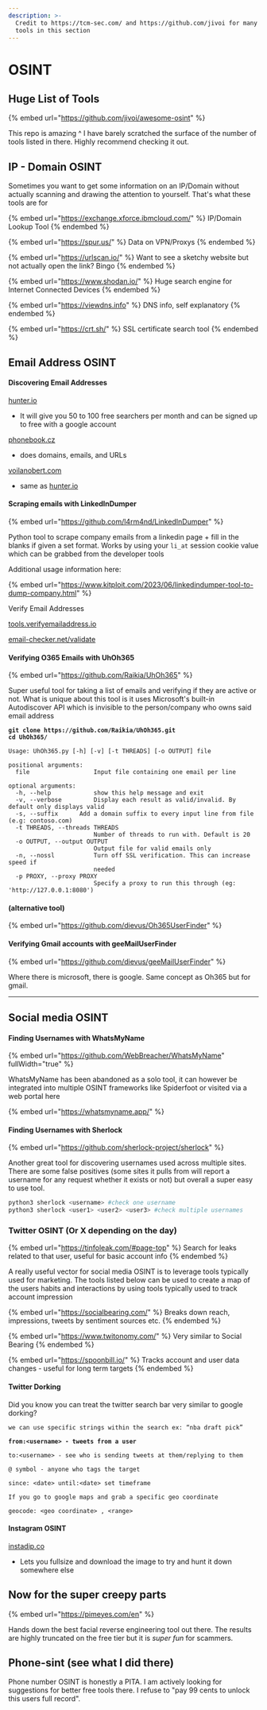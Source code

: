 ```yaml
---
description: >-
  Credit to https://tcm-sec.com/ and https://github.com/jivoi for many of the
  tools in this section
---
```


# OSINT



## Huge List of Tools

{% embed url="https://github.com/jivoi/awesome-osint" %}

This repo is amazing ^ I have barely scratched the surface of the number of tools listed in there. Highly recommend checking it out.

## IP - Domain OSINT

Sometimes you want to get some information on an IP/Domain without actually scanning and drawing the attention to yourself. That's what these tools are for

{% embed url="https://exchange.xforce.ibmcloud.com/" %}
IP/Domain Lookup Tool
{% endembed %}

{% embed url="https://spur.us/" %}
Data on VPN/Proxys
{% endembed %}

{% embed url="https://urlscan.io/" %}
Want to see a sketchy website but not actually open the link? Bingo
{% endembed %}

{% embed url="https://www.shodan.io/" %}
Huge search engine for Internet Connected Devices
{% endembed %}

{% embed url="https://viewdns.info" %}
DNS info, self explanatory
{% endembed %}

{% embed url="https://crt.sh/" %}
SSL certificate search tool
{% endembed %}

## Email Address OSINT

#### Discovering Email Addresses

[hunter.io](http://hunter.io)&#x20;

* It will give you 50 to 100 free searchers per month and can be signed up to free with a google account

[phonebook.cz](http://phonebook.cz)

* does domains, emails, and URLs

[voilanobert.com](http://voilanobert.com)

* same as [hunter.io](http://hunter.io)



#### Scraping emails with LinkedInDumper

{% embed url="https://github.com/l4rm4nd/LinkedInDumper" %}

Python tool to scrape company emails from a linkedin page + fill in the blanks if given a set format. Works by using your `li_at` session cookie value which can be grabbed from the developer tools

Additional usage information here:

{% embed url="https://www.kitploit.com/2023/06/linkedindumper-tool-to-dump-company.html" %}

Verify Email Addresses

[tools.verifyemailaddress.io](http://tools.verifyemailaddress.io)

[email-checker.net/validate](http://email-checker.net/validate)

#### Verifying O365 Emails with UhOh365

{% embed url="https://github.com/Raikia/UhOh365" %}

Super useful tool for taking a list of emails and verifying if they are active or not. What is unique about this tool is it uses Microsoft's built-in Autodiscover API which is invisible to the person/company who owns said email address

<pre><code><strong>git clone https://github.com/Raikia/UhOh365.git
</strong><strong>cd UhOh365/
</strong><strong>
</strong>Usage: UhOh365.py [-h] [-v] [-t THREADS] [-o OUTPUT] file

positional arguments:
  file                  Input file containing one email per line

optional arguments:
  -h, --help            show this help message and exit
  -v, --verbose         Display each result as valid/invalid. By default only displays valid
  -s, --suffix	    Add a domain suffix to every input line from file (e.g: contoso.com)
  -t THREADS, --threads THREADS
                        Number of threads to run with. Default is 20
  -o OUTPUT, --output OUTPUT
                        Output file for valid emails only
  -n, --nossl           Turn off SSL verification. This can increase speed if
                        needed
  -p PROXY, --proxy PROXY
                        Specify a proxy to run this through (eg: 'http://127.0.0.1:8080')
</code></pre>

#### (alternative tool)

{% embed url="https://github.com/dievus/Oh365UserFinder" %}



#### Verifying Gmail accounts with geeMailUserFinder

{% embed url="https://github.com/dievus/geeMailUserFinder" %}

Where there is microsoft, there is google. Same concept as Oh365 but for gmail.

***

## Social media OSINT

#### Finding Usernames with WhatsMyName

{% embed url="https://github.com/WebBreacher/WhatsMyName" fullWidth="true" %}

WhatsMyName has been abandoned as a solo tool, it can however be integrated into multiple OSINT frameworks like Spiderfoot or visited via a web portal here

{% embed url="https://whatsmyname.app/" %}

#### Finding Usernames with Sherlock

{% embed url="https://github.com/sherlock-project/sherlock" %}

Another great tool for discovering usernames used across multiple sites. There are some false positives (some sites it pulls from will report a username for any request whether it exists or not) but overall a super easy to use tool.

```bash
python3 sherlock <username> #check one username
python3 sherlock <user1> <user2> <user3> #check multiple usernames
```



### Twitter OSINT (Or X depending on the day)

{% embed url="https://tinfoleak.com/#page-top" %}
Search for leaks related to that user, useful for basic account info
{% endembed %}

A really useful vector for social media OSINT is to leverage tools typically used for marketing. The tools listed below can be used to create a map of the users habits and interactions by using tools typically used to track account impression

{% embed url="https://socialbearing.com/" %}
Breaks down reach, impressions, tweets by sentiment sources etc.
{% endembed %}

{% embed url="https://www.twitonomy.com/" %}
Very similar to Social Bearing
{% endembed %}

{% embed url="https://spoonbill.io/" %}
Tracks account and user data changes - useful for long term targets
{% endembed %}



#### Twitter Dorking

Did you know you can treat the twitter search bar very similar to google dorking?&#x20;

<pre><code>we can use specific strings within the search ex: “nba draft pick”

<strong>from:&#x3C;username> - tweets from a user
</strong>
to:&#x3C;username> - see who is sending tweets at them/replying to them

@ symbol - anyone who tags the target

since: &#x3C;date> until:&#x3C;date> set timeframe

If you go to google maps and grab a specific geo coordinate

geocode: &#x3C;geo coordinate> , &#x3C;range> 
</code></pre>



#### Instagram OSINT

[instadip.co](https://instadp.io/)

* Lets you fullsize and download the image to try and hunt it down somewhere else

## Now for the super creepy parts

{% embed url="https://pimeyes.com/en" %}

Hands down the best facial reverse engineering tool out there. The results are highly truncated on the free tier but it is _super fun_ for scammers.



## Phone-sint (see what I did there)

Phone number OSINT is honestly a PITA. I am actively looking for suggestions for better free tools there. I refuse to "pay 99 cents to unlock this users full record".



